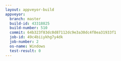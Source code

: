 ```yaml
---
layout: appveyor-build
appveyor:
  branch: master
  build-id: 43318825
  build-number: 510
  commit: 64b323f83dc0d87112dc9e3a30dc4f8ea31933f1
  job-id: 49c4biiykhg7y4dk
  job-number: 2
  os-name: Windows
  test-result: 0
---
```

